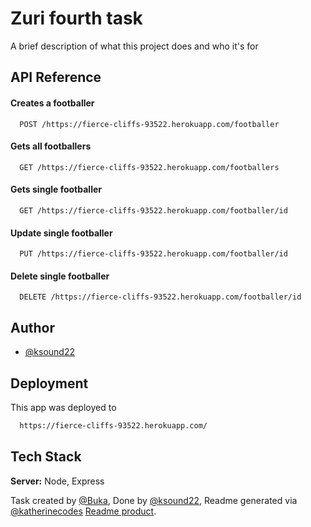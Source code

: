 # Zuri fourth task

A brief description of what this project does and who it's for


## API Reference


#### Creates a footballer

```http
  POST /https://fierce-cliffs-93522.herokuapp.com/footballer
```

#### Gets all footballers

```http
  GET /https://fierce-cliffs-93522.herokuapp.com/footballers
```

#### Gets single footballer

```http
  GET /https://fierce-cliffs-93522.herokuapp.com/footballer/id
```

#### Update single footballer

```http
  PUT /https://fierce-cliffs-93522.herokuapp.com/footballer/id
```

#### Delete single footballer

```http
  DELETE /https://fierce-cliffs-93522.herokuapp.com/footballer/id
```


  
## Author

- [@ksound22](https://www.github.com/ksound22)

  
## Deployment

This app was deployed to

```bash
  https://fierce-cliffs-93522.herokuapp.com/
```

  
## Tech Stack


**Server:** Node, Express

  


 Task created by [@Buka](https://github.com/buka4rill),
 Done by [@ksound22](https://github.com/ksound22),
 Readme generated via [@katherinecodes](https://github.com/katherinepeterson) [Readme product](https://https://readme.so/).